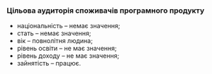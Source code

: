 ### Цільова аудиторія споживачів програмного продукту
- національність – немає значення;
- стать – немає значення;
- вік – повнолітня людина;
- рівень освіти – не має значення;
- рівень доходу – не має значення;
- зайнятість – працює.

